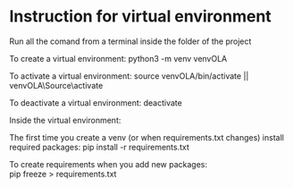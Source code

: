 # Instruction for virtual environment

Run all the comand from a terminal inside the folder of the project

To create a virtual environment:
    python3 -m venv venvOLA  

To activate a virtual environment:
    source venvOLA/bin/activate || venvOLA\Source\activate

To deactivate a virtual environment:
    deactivate

Inside the virtual environment:

The first time you create a venv (or when requirements.txt changes) install required packages:
    pip install -r requirements.txt

To create requirements when you add new packages:    
    pip freeze > requirements.txt

